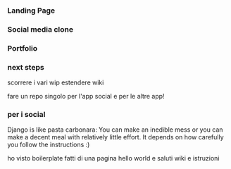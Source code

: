 ### Landing Page


### Social media clone



### Portfolio


### next steps
scorrere i vari wip
estendere wiki

fare un repo singolo per l'app social e per le altre app!

### per i social
Django is like pasta carbonara:
You can make an inedible mess
or you can make a decent meal with relatively little effort.
It depends on how carefully you follow the instructions :)

ho visto boilerplate fatti di una pagina hello world e saluti
wiki e istruzioni